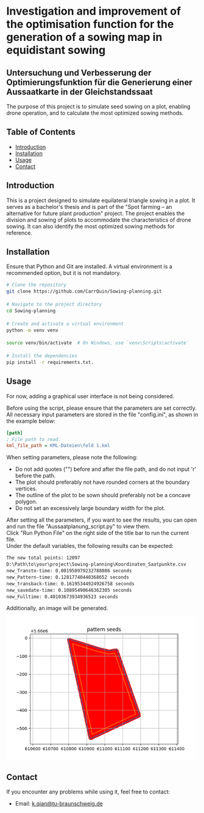 
# Investigation and improvement of the optimisation function for the generation of a sowing map in equidistant sowing

## Untersuchung und Verbesserung der Optimierungsfunktion für die Generierung einer Aussaatkarte in der Gleichstandssaat

The purpose of this project is to simulate seed sowing on a plot, enabling drone operation, and to calculate the most optimized sowing methods.

## Table of Contents

- [Introduction](#introduction)
- [Installation](#installation)
- [Usage](#usage)
- [Contact](#contact)

## Introduction

This is a project designed to simulate equilateral triangle sowing in a plot. 
It serves as a bachelor's thesis and is part of the "Spot farming – an alternative for future plant production" project. 
The project enables the division and sowing of plots to accommodate the characteristics of drone sowing. 
It can also identify the most optimized sowing methods for reference. 

## Installation

Ensure that Python and Git are installed.
A virtual environment is a recommended option, but it is not mandatory.
```bash
# Clone the repository
git clone https://github.com/CarrQuin/Sowing-planning.git

# Navigate to the project directory
cd Sowing-planning

# Create and activate a virtual environment
python -m venv venv

source venv/bin/activate  # On Windows, use `venv\Scripts\activate`

# Install the dependencies
pip install -r requirements.txt.
```

## Usage 
For now, adding a graphical user interface is not being considered.

Before using the script, please ensure that the parameters are set correctly.  
All necessary input parameters are stored in the file "config.ini", as shown in the example below:

```ini
[path]
; File path to read.
kml_file_path = KML-Dateien\feld 1.kml
```

When setting parameters, please note the following:
 * Do not add quotes ("") before and after the file path, and do not input 'r' before the path.
 * The plot should preferably not have rounded corners at the boundary vertices.
 * The outline of the plot to be sown should preferably not be a concave polygon.
 * Do not set an excessively large boundary width for the plot.

After setting all the parameters, if you want to see the results, you can open and run the file "Aussaatplanung_script.py" to view them.  
Click "Run Python File" on the right side of the title bar to run the current file.  
Under the default variables, the following results can be expected:
```bash
The new total points: 12097
D:\Path\to\your\project\Sowing-planning\Koordinaten_Saatpunkte.csv
new_Transto-time: 0.001950979232788086 seconds
new_Pattern-time: 0.12817740440368652 seconds
new_transback-time: 0.16195344924926758 seconds
new_savedate-time: 0.10895490646362305 seconds
new_Fulltime: 0.40103673934936523 seconds
```
Additionally, an image will be generated.

<img src="Pattern1.png" alt="result" width="500">

## Contact

If you encounter any problems while using it, feel free to contact:

 * Email: k.qian@tu-braunschweig.de